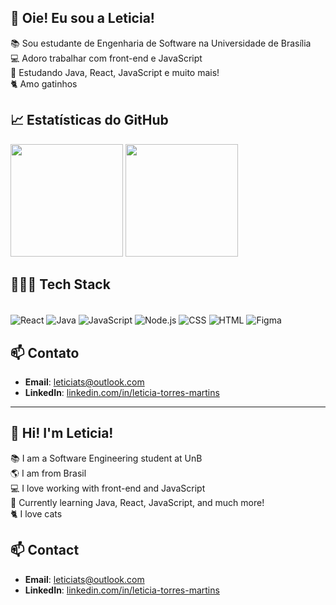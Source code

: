 ## 👋 Oie! Eu sou a Leticia!

📚 Sou estudante de Engenharia de Software na Universidade de Brasília<br/>
💻 Adoro trabalhar com front-end e JavaScript<br/>
🌱 Estudando Java, React, JavaScript e muito mais!<br/>
🐈 Amo gatinhos<br/>

## 📈 Estatísticas do GitHub
<div>
  <img height="180em" src="https://github-readme-stats.vercel.app/api/top-langs/?username=leticiatmartins&layout=compact&langs_count=7&theme=moltack"/>
  <img height="180em" src="https://github-readme-stats.vercel.app/api?username=leticiatmartins&show_icons=true&theme=moltack&include_all_commits=true&count_private=true"/>
</div>

## 👩🏼‍💻 Tech Stack
<div style="display: inline_block"><br/>
  <img align="center" alt="React" src="https://img.shields.io/badge/React-20232A?style=for-the-badge&logo=react&logoColor=FFB6C1"/>
  <img align="center" alt="Java" src="https://img.shields.io/badge/Java-FFB6C1?style=for-the-badge&logo=openjdk&logoColor=black"/>
  <img align="center" alt="JavaScript" src="https://img.shields.io/badge/JavaScript-323330?style=for-the-badge&logo=javascript&logoColor=FFB6C1"/>
  <img align="center" alt="Node.js" src="https://img.shields.io/badge/Node.js-FFB6C1?style=for-the-badge&logo=node.js&logoColor=black"/>
  <img align="center" alt="CSS" src="https://img.shields.io/badge/CSS-323330?&style=for-the-badge&logo=css3&logoColor=FFB6C1"/>
  <img align="center" alt="HTML" src="https://img.shields.io/badge/HTML-FFB6C1?style=for-the-badge&logo=html5&logoColor=black"/>
  <img align="center" alt="Figma" src="https://img.shields.io/badge/Figma-FFB6C1?style=for-the-badge&logo=figma&logoColor=black"/>
</div>

## 📫 Contato
- **Email**: [leticiats@outlook.com](mailto:leticiats@outlook.com)
- **LinkedIn**: [linkedin.com/in/leticia-torres-martins](https://www.linkedin.com/in/leticia-torres-martins/)

---

## 👋 Hi! I'm Leticia!

📚 I am a Software Engineering student at UnB<br/>
🌎 I am from Brasil<br/>
💻 I love working with front-end and JavaScript<br/>
🌱 Currently learning Java, React, JavaScript, and much more!<br/>
🐈 I love cats<br/>

## 📫 Contact
- **Email**: [leticiats@outlook.com](mailto:leticiats@outlook.com)
- **LinkedIn**: [linkedin.com/in/leticia-torres-martins](https://www.linkedin.com/in/leticia-torres-martins/)
